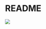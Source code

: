 # README

<img src="https://github-readme-stats-git-masterrstaa-rickstaa.vercel.app/api/?username=VChristinneBR&theme=dracula&hide_title=true&count_private=true&show_icons=true&include_all_commits=true">
